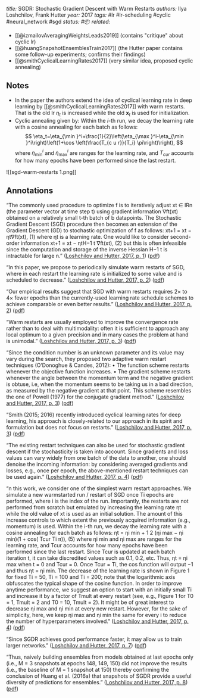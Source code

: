 *title:* SGDR: Stochastic Gradient Descent with Warm Restarts
*authors:* Ilya Loshchilov, Frank Hutter
*year:* 2017
*tags:* #lr #lr-scheduling #cyclic #neural_network #sgd 
*status:* #📦 
*related:* 
- [[@izmailovAveragingWeightsLeads2019]] (contains "critique" about cyclic lr)
- [[@huangSnapshotEnsemblesTrain2017]] (the Hutter paper contains some follow-up experiments; confirms their findings)
- [[@smithCyclicalLearningRates2017]] (very similar idea, proposed cyclic annealing)

## Notes 
- In the paper the authors extend the idea of cyclical learning rate in deep learning by [[@smithCyclicalLearningRates2017]] with warm restarts. That is the old lr $\eta_t$ is increased while the old $\boldsymbol{x}_t$ is used for initialization.
- Cyclic annealing given by:  Within the $i$-th run, we decay the learning rate with a cosine annealing for each batch as follows:
	$$
	\eta_t=\eta_{\min }^i+\frac{1}{2}\left(\eta_{\max }^i-\eta_{\min }^i\right)\left(1+\cos \left(\frac{T_{c u r}}{T_i} \pi\right)\right),
	$$
	where $\eta_{\min}^i$ and $\eta_{\max }^i$ are ranges for the learning rate, and $T_{c u r}$ accounts for how many epochs have been performed since the last restart. 

![[sgd-warm-restarts 1.png]]

## Annotations

“The commonly used procedure to optimize f is to iteratively adjust xt ∈ IRn (the parameter vector at time step t) using gradient information ∇ft(xt) obtained on a relatively small t-th batch of b datapoints. The Stochastic Gradient Descent (SGD) procedure then becomes an extension of the Gradient Descent (GD) to stochastic optimization of f as follows: xt+1 = xt − ηt∇ft(xt), (1) where ηt is a learning rate. One would like to consider second-order information xt+1 = xt − ηtH−1 t ∇ft(xt), (2) but this is often infeasible since the computation and storage of the inverse Hessian H−1 t is intractable for large n.” ([Loshchilov and Hutter, 2017, p. 1](zotero://select/library/items/A5HB9Q9U)) ([pdf](zotero://open-pdf/library/items/Z4YVX9A3?page=1&annotation=W4UJT5N4))

“In this paper, we propose to periodically simulate warm restarts of SGD, where in each restart the learning rate is initialized to some value and is scheduled to decrease.” ([Loshchilov and Hutter, 2017, p. 2](zotero://select/library/items/A5HB9Q9U)) ([pdf](zotero://open-pdf/library/items/Z4YVX9A3?page=2&annotation=N9LWU5DW))

“Our empirical results suggest that SGD with warm restarts requires 2× to 4× fewer epochs than the currently-used learning rate schedule schemes to achieve comparable or even better results.” ([Loshchilov and Hutter, 2017, p. 2](zotero://select/library/items/A5HB9Q9U)) ([pdf](zotero://open-pdf/library/items/Z4YVX9A3?page=2&annotation=LZ5V9CUQ))

“Warm restarts are usually employed to improve the convergence rate rather than to deal with multimodality: often it is sufficient to approach any local optimum to a given precision and in many cases the problem at hand is unimodal.” ([Loshchilov and Hutter, 2017, p. 3](zotero://select/library/items/A5HB9Q9U)) ([pdf](zotero://open-pdf/library/items/Z4YVX9A3?page=3&annotation=6QMBUT62))

“Since the condition number is an unknown parameter and its value may vary during the search, they proposed two adaptive warm restart techniques (O’Donoghue & Candes, 2012): • The function scheme restarts whenever the objective function increases. • The gradient scheme restarts whenever the angle between the momentum term and the negative gradient is obtuse, i.e, when the momentum seems to be taking us in a bad direction, as measured by the negative gradient at that point. This scheme resembles the one of Powell (1977) for the conjugate gradient method.” ([Loshchilov and Hutter, 2017, p. 3](zotero://select/library/items/A5HB9Q9U)) ([pdf](zotero://open-pdf/library/items/Z4YVX9A3?page=3&annotation=W9GFY4VC))

“Smith (2015; 2016) recently introduced cyclical learning rates for deep learning, his approach is closely-related to our approach in its spirit and formulation but does not focus on restarts.” ([Loshchilov and Hutter, 2017, p. 3](zotero://select/library/items/A5HB9Q9U)) ([pdf](zotero://open-pdf/library/items/Z4YVX9A3?page=3&annotation=WUU844K6))

“The existing restart techniques can also be used for stochastic gradient descent if the stochasticity is taken into account. Since gradients and loss values can vary widely from one batch of the data to another, one should denoise the incoming information: by considering averaged gradients and losses, e.g., once per epoch, the above-mentioned restart techniques can be used again.” ([Loshchilov and Hutter, 2017, p. 4](zotero://select/library/items/A5HB9Q9U)) ([pdf](zotero://open-pdf/library/items/Z4YVX9A3?page=4&annotation=MLDA8FA2))

“n this work, we consider one of the simplest warm restart approaches. We simulate a new warmstarted run / restart of SGD once Ti epochs are performed, where i is the index of the run. Importantly, the restarts are not performed from scratch but emulated by increasing the learning rate ηt while the old value of xt is used as an initial solution. The amount of this increase controls to which extent the previously acquired information (e.g., momentum) is used. Within the i-th run, we decay the learning rate with a cosine annealing for each batch as follows: ηt = ηi min + 1 2 (ηi max − ηi min)(1 + cos( Tcur Ti π)), (5) where ηi min and ηi max are ranges for the learning rate, and Tcur accounts for how many epochs have been performed since the last restart. Since Tcur is updated at each batch iteration t, it can take discredited values such as 0.1, 0.2, etc. Thus, ηt = ηi max when t = 0 and Tcur = 0. Once Tcur = Ti, the cos function will output −1 and thus ηt = ηi min. The decrease of the learning rate is shown in Figure 1 for fixed Ti = 50, Ti = 100 and Ti = 200; note that the logarithmic axis obfuscates the typical shape of the cosine function. In order to improve anytime performance, we suggest an option to start with an initially small Ti and increase it by a factor of Tmult at every restart (see, e.g., Figure 1 for T0 = 1, Tmult = 2 and T0 = 10, Tmult = 2). It might be of great interest to decrease ηi max and ηi min at every new restart. However, for the sake of simplicity, here, we keep ηi max and ηi min the same for every i to reduce the number of hyperparameters involved.” ([Loshchilov and Hutter, 2017, p. 4](zotero://select/library/items/A5HB9Q9U)) ([pdf](zotero://open-pdf/library/items/Z4YVX9A3?page=4&annotation=732QC9DP))

“Since SGDR achieves good performance faster, it may allow us to train larger networks.” ([Loshchilov and Hutter, 2017, p. 7](zotero://select/library/items/A5HB9Q9U)) ([pdf](zotero://open-pdf/library/items/Z4YVX9A3?page=7&annotation=YYR692PX))

“Thus, naively building ensembles from models obtained at last epochs only (i.e., M = 3 snapshots at epochs 148, 149, 150) did not improve the results (i.e., the baseline of M = 1 snapshot at 150) thereby confirming the conclusion of Huang et al. (2016a) that snapshots of SGDR provide a useful diversity of predictions for ensembles.” ([Loshchilov and Hutter, 2017, p. 8](zotero://select/library/items/A5HB9Q9U)) ([pdf](zotero://open-pdf/library/items/Z4YVX9A3?page=8&annotation=DMQDK9SJ))